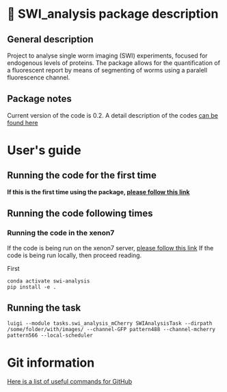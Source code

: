 # :bug: SWI_analysis package description
## General description
Project to analyse single worm imaging (SWI) experiments, focused for endogenous levels of proteins. The package allows for the quantification of a fluorescent report by means of segmenting of worms using a paralell fluorescence channel.

## Package notes
Current version of the code is 0.2. A detail description of the codes [can be found here](docs/package_notes.md)

# User's guide
## Running the code for the first time
**If this is the first time using the package, [please follow this link](docs/first_time.md)**

## Running the code following times
### Running the code in the xenon7
If the code is being run on the xenon7 server, [please follow this link](docs/xenon7.md)
If the code is being run locally, then proceed reading.

First

```
conda activate swi-analysis
pip install -e .
```


## Running the task

```
luigi --module tasks.swi_analysis_mCherry SWIAnalysisTask --dirpath /some/folder/with/images/ --channel-GFP pattern488 --channel-mcherry pattern566 --local-scheduler
```


# Git information
[Here is a list of useful commands for GitHub](docs/github_usage.md)
